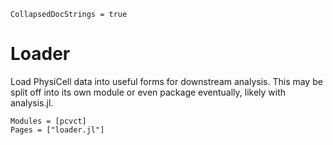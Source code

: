 ```@meta
CollapsedDocStrings = true
```

# Loader

Load PhysiCell data into useful forms for downstream analysis.
This may be split off into its own module or even package eventually, likely with analysis.jl.

```@autodocs
Modules = [pcvct]
Pages = ["loader.jl"]
```